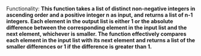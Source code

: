 Functionality: **This function takes a list of distinct non-negative integers in ascending order and a positive integer n as input, and returns a list of n-1 integers. Each element in the output list is either 1 or the absolute difference between the corresponding element in the input list and the next element, whichever is smaller. The function effectively compares each element in the input list with its next element and returns a list of the smaller differences or 1 if the difference is greater than 1.**